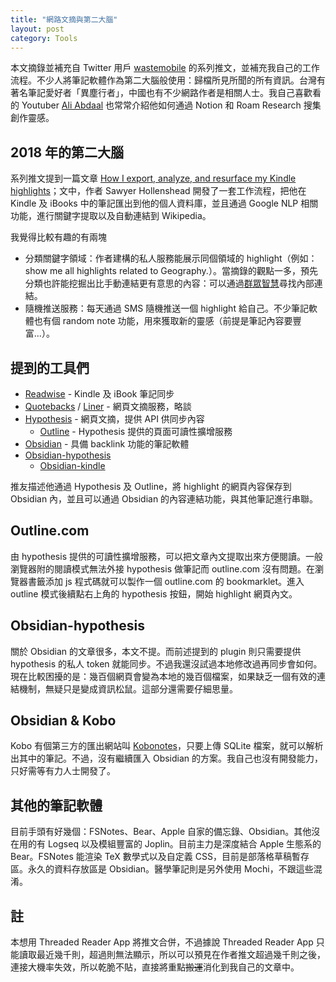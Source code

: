 ```yaml
---
title: "網路文摘與第二大腦"
layout: post
category: Tools
---
```


本文摘錄並補充自 Twitter 用戶 [wastemobile](https://twitter.com/wastemobile) 的系列推文，並補充我自己的工作流程。不少人將筆記軟體作為第二大腦般使用：歸檔所見所聞的所有資訊。台灣有著名筆記愛好者「異塵行者」，中國也有不少網路作者是相關人士。我自己喜歡看的 Youtuber [Ali Abdaal](https://www.youtube.com/user/Sepharoth64) 也常常介紹他如何通過 Notion 和 Roam Research 搜集創作靈感。

## 2018 年的第二大腦

系列推文提到一篇文章 [How I export, analyze, and resurface my Kindle highlights](https://sawyerh.medium.com/how-i-export-process-and-resurface-my-kindle-highlights-addc9de9af1a)；文中，作者 Sawyer Hollenshead 開發了一套工作流程，把他在 Kindle 及 iBooks 中的筆記匯出到他的個人資料庫，並且通過 Google NLP 相關功能，進行關鍵字提取以及自動連結到 Wikipedia。

我覺得比較有趣的有兩塊

- 分類關鍵字領域：作者建構的私人服務能展示同個領域的 highlight（例如：show me all highlights related to Geography.）。當摘錄的觀點一多，預先分類也許能挖掘出比手動連結更有意思的內容：可以通過[群眾智慧](https://en.wikipedia.org/wiki/The_Wisdom_of_Crowds)尋找內部連結。
- 隨機推送服務：每天通過 SMS 隨機推送一個 highlight 給自己。不少筆記軟體也有個 random note 功能，用來獲取新的靈感（前提是筆記內容要豐富...）。

## 提到的工具們

- [Readwise](https://readwise.io) - Kindle 及 iBook 筆記同步
- [Quotebacks](https://quotebacks.net) / [Liner](https://getliner.com/en) - 網頁文摘服務，略談
- [Hypothesis](https://hypothes.is) - 網頁文摘，提供 API 供同步內容
  - [Outline](https://outline.com) - Hypothesis 提供的頁面可讀性擴增服務
- [Obsidian](https://obsidian.md) - 具備 backlink 功能的筆記軟體
- [Obsidian-hypothesis](https://github.com/weichenw/obsidian-hypothesis-plugin)
  - [Obsidian-kindle](https://github.com/hadynz/obsidian-kindle-plugin)

推友描述他通過 Hypothesis 及 Outline，將 highlight 的網頁內容保存到 Obsidian 內，並且可以通過 Obsidian 的內容連結功能，與其他筆記進行串聯。

## Outline.com

由 hypothesis 提供的可讀性擴增服務，可以把文章內文提取出來方便閱讀。一般瀏覽器附的閱讀模式無法外接 hypothesis 做筆記而 outline.com 沒有問題。在瀏覽器書籤添加 js 程式碼就可以製作一個 outline.com 的 bookmarklet。進入 outline 模式後續點右上角的 hypothesis 按鈕，開始 highlight 網頁內文。

## Obsidian-hypothesis

關於 Obsidian 的文章很多，本文不提。而前述提到的 plugin 則只需要提供 hypothesis 的私人 token 就能同步。不過我還沒試過本地修改過再同步會如何。現在比較困擾的是：幾百個網頁會變為本地的幾百個檔案，如果缺乏一個有效的連結機制，無疑只是變成資訊松鼠。這部分還需要仔細思量。

## Obsidian & Kobo

Kobo 有個第三方的匯出網站叫 [Kobonotes](https://thekobonotes.com)，只要上傳 SQLite 檔案，就可以解析出其中的筆記。不過，沒有繼續匯入 Obsidian 的方案。我自己也沒有開發能力，只好需等有力人士開發了。

## 其他的筆記軟體

目前手頭有好幾個：FSNotes、Bear、Apple 自家的備忘錄、Obsidian。其他沒在用的有 Logseq 以及模組豐富的 Joplin。目前主力是深度結合 Apple 生態系的 Bear。FSNotes 能渲染 TeX 數學式以及自定義 CSS，目前是部落格草稿暫存區。永久的資料存放區是 Obsidian。醫學筆記則是另外使用 Mochi，不跟這些混淆。

## 註

本想用 Threaded Reader App 將推文合併，不過據說 Threaded Reader App 只能讀取最近幾千則，超過則無法顯示，所以可以預見在作者推文超過幾千則之後，連接大機率失效，所以乾脆不貼，直接將重點<del>搬運</del>消化到我自己的文章中。
